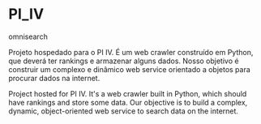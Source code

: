 PI_IV
=====
omnisearch

Projeto hospedado para o PI IV. É um web crawler construído em Python, que deverá ter rankings e armazenar alguns dados. Nosso objetivo é construir um complexo e dinâmico web service orientado a objetos para procurar dados na internet.

Project hosted for PI IV. It's a web crawler built in Python, which should have rankings and store some data. Our objective is to build a complex, dynamic, object-oriented web service to search data on the internet.
